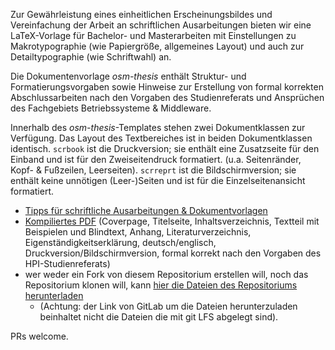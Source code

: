 Zur Gewährleistung eines einheitlichen Erscheinungsbildes und Vereinfachung der Arbeit an schriftlichen Ausarbeitungen bieten wir eine LaTeX-Vorlage für Bachelor- und Masterarbeiten mit Einstellungen zu Makrotypographie (wie Papiergröße, allgemeines Layout) und auch zur Detailtypographie (wie Schriftwahl) an.

Die Dokumentenvorlage *osm-thesis* enthält Struktur- und Formatierungsvorgaben sowie Hinweise zur Erstellung von formal korrekten Abschlussarbeiten nach den Vorgaben des Studienreferats und Ansprüchen des Fachgebiets Betriebssysteme & Middleware.

Innerhalb des _osm-thesis_-Templates stehen zwei Dokumentklassen zur Verfügung. Das Layout des Textbereiches ist in beiden Dokumentklassen identisch. `scrbook` ist die Druckversion; sie enthält eine Zusatzseite für den Einband und ist für den Zweiseitendruck formatiert. (u.a. Seitenränder, Kopf- & Fußzeilen, Leerseiten). `scrreprt` ist die Bildschirmversion; sie enthält keine unnötigen (Leer-)Seiten und ist für die Einzelseitenansicht formatiert.

- [Tipps für schriftliche Ausarbeitungen & Dokumentvorlagen](https://www.dcl.hpi.uni-potsdam.de/media/theses/)
- [Kompiliertes PDF](https://gitlab.com/hpi-potsdam/osm/thesis-template/-/jobs/artifacts/master/raw/thesis.pdf?job=build) (Coverpage, Titelseite, Inhaltsverzeichnis, Textteil mit Beispielen und Blindtext, Anhang, Literaturverzeichnis, Eigenständigkeitserklärung, deutsch/englisch, Druckversion/Bildschirmversion, formal korrekt nach den Vorgaben des HPI-Studienreferats)
- wer weder ein Fork von diesem Repositorium erstellen will,
  noch das Repositorium klonen will, kann
  [hier die Dateien des Repositoriums herunterladen](https://gitlab.com/hpi-potsdam/osm/thesis-template/-/jobs/artifacts/master/download?job=build)
  - (Achtung: der Link von GitLab um die Dateien herunterzuladen beinhaltet nicht die Dateien die mit git LFS abgelegt sind).

PRs welcome.
